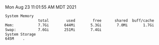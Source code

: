 Mon Aug 23 11:01:55 AM MDT 2021
```bash
System Memory
               total        used        free      shared  buff/cache   available
Mem:           7.7Gi       644Mi       5.3Gi       7.0Mi       1.7Gi       6.7Gi
Swap:          7.6Gi       251Mi       7.4Gi
System Storage
645M	.
```
```bash
